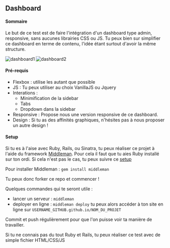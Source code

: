 ## Dashboard ##

#### Sommaire ####

Le but de ce test est de faire l'intégration d'un dashboard type admin, responsive, sans aucunes librairies CSS ou JS.
Tu peux bien sur simplifier ce dashboard en terme de contenu, l'idée étant surtout d'avoir la même structure.

![dashboard1](https://cdn.dribbble.com/users/207046/screenshots/3029510/attachments/634838/contact-profile-4-timeline.png)
![dashboard2](https://cdn.dribbble.com/users/207046/screenshots/3029510/agile4.jpg)

#### Pré-requis ####

* Flexbox : utilise les autant que possible
* JS : Tu peux utiliser au choix VanillaJS ou Jquery
* Interations : 
  * Minimification de la sidebar
  * Tabs
  * Dropdown dans la sidebar
* Responsive : Propose nous une version responsive de ce dashboard.
* Design : Si tu as des affinités graphiques, n'hésites pas à nous proposer un autre design !

#### Setup ####

Si tu es à l'aise avec Ruby, Rails, ou Sinatra, tu peux réaliser ce projet à l'aide du framework [Middleman](https://middlemanapp.com/). Pour cela il faut que tu aies Ruby installé sur ton ordi. Si cela n'est pas le cas, tu peux suivre ce [setup](https://github.com/lewagon/setup)

Pour installer Middleman : `gem install middleman`

Tu peux donc forker ce repo et commencer ! 

Quelques commandes qui te seront utile : 
* lancer un serveur : `middleman`
* deployer en ligne : `middleman deploy` tu peux alors accéder à ton site en ligne sur `USERNAME_GITHUB.github.io/NOM_DU_PROJET`

Commit et push régulièrement pour que l'on puisse voir ta manière de travailler.

Si tu ne connais pas du tout Ruby et Rails, tu peux réaliser ce test avec de simple fichier HTML/CSS/JS
